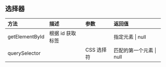 ## 选择器

| 方法 | 描述 | 参数 | 返回值 |
| :--- | :--- | :--- | :--- |
| getElementById | 根据 id 获取标签 |  | 指定元素 \| null |
| querySelector |  | CSS 选择符 | 匹配的第一个元素 \| null |



